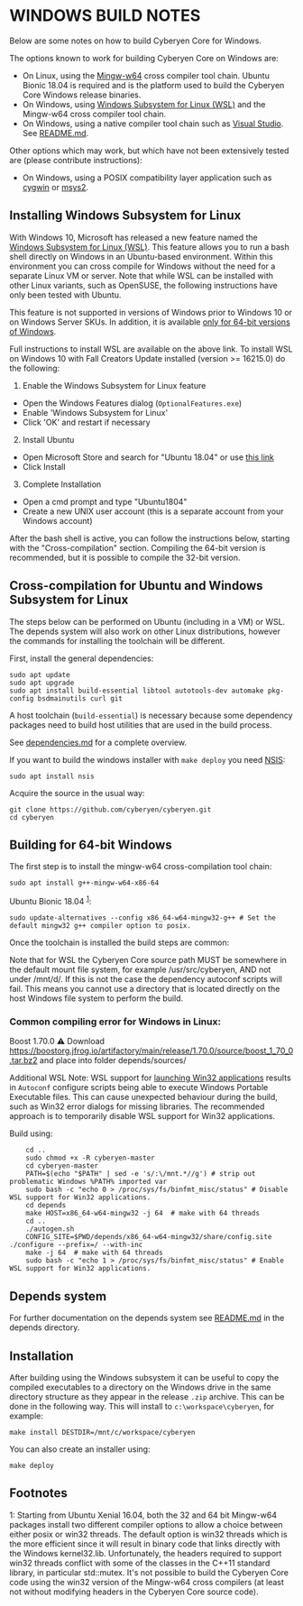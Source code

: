 WINDOWS BUILD NOTES
====================

Below are some notes on how to build Cyberyen Core for Windows.

The options known to work for building Cyberyen Core on Windows are:

* On Linux, using the [Mingw-w64](https://mingw-w64.org/doku.php) cross compiler tool chain. Ubuntu Bionic 18.04 is required
and is the platform used to build the Cyberyen Core Windows release binaries.
* On Windows, using [Windows
Subsystem for Linux (WSL)](https://docs.microsoft.com/windows/wsl/about) and the Mingw-w64 cross compiler tool chain.
* On Windows, using a native compiler tool chain such as [Visual Studio](https://www.visualstudio.com). See [README.md](/build_msvc/README.md).

Other options which may work, but which have not been extensively tested are (please contribute instructions):

* On Windows, using a POSIX compatibility layer application such as [cygwin](https://www.cygwin.com/) or [msys2](https://www.msys2.org/).

Installing Windows Subsystem for Linux
---------------------------------------

With Windows 10, Microsoft has released a new feature named the [Windows
Subsystem for Linux (WSL)](https://docs.microsoft.com/windows/wsl/about). This
feature allows you to run a bash shell directly on Windows in an Ubuntu-based
environment. Within this environment you can cross compile for Windows without
the need for a separate Linux VM or server. Note that while WSL can be installed with
other Linux variants, such as OpenSUSE, the following instructions have only been
tested with Ubuntu.

This feature is not supported in versions of Windows prior to Windows 10 or on
Windows Server SKUs. In addition, it is available [only for 64-bit versions of
Windows](https://docs.microsoft.com/windows/wsl/install-win10).

Full instructions to install WSL are available on the above link.
To install WSL on Windows 10 with Fall Creators Update installed (version >= 16215.0) do the following:

1. Enable the Windows Subsystem for Linux feature
  * Open the Windows Features dialog (`OptionalFeatures.exe`)
  * Enable 'Windows Subsystem for Linux'
  * Click 'OK' and restart if necessary
2. Install Ubuntu
  * Open Microsoft Store and search for "Ubuntu 18.04" or use [this link](https://www.microsoft.com/store/productId/9N9TNGVNDL3Q)
  * Click Install
3. Complete Installation
  * Open a cmd prompt and type "Ubuntu1804"
  * Create a new UNIX user account (this is a separate account from your Windows account)

After the bash shell is active, you can follow the instructions below, starting
with the "Cross-compilation" section. Compiling the 64-bit version is
recommended, but it is possible to compile the 32-bit version.

Cross-compilation for Ubuntu and Windows Subsystem for Linux
------------------------------------------------------------

The steps below can be performed on Ubuntu (including in a VM) or WSL. The depends system
will also work on other Linux distributions, however the commands for
installing the toolchain will be different.

First, install the general dependencies:

	sudo apt update
	sudo apt upgrade
	sudo apt install build-essential libtool autotools-dev automake pkg-config bsdmainutils curl git

A host toolchain (`build-essential`) is necessary because some dependency
packages need to build host utilities that are used in the build process.

See [dependencies.md](dependencies.md) for a complete overview.

If you want to build the windows installer with `make deploy` you need [NSIS](https://nsis.sourceforge.io/Main_Page):

	sudo apt install nsis

Acquire the source in the usual way:

	git clone https://github.com/cyberyen/cyberyen.git
	cd cyberyen

## Building for 64-bit Windows

The first step is to install the mingw-w64 cross-compilation tool chain:

	sudo apt install g++-mingw-w64-x86-64

Ubuntu Bionic 18.04 <sup>[1](#footnote1)</sup>:

	sudo update-alternatives --config x86_64-w64-mingw32-g++ # Set the default mingw32 g++ compiler option to posix.

Once the toolchain is installed the build steps are common:

Note that for WSL the Cyberyen Core source path MUST be somewhere in the default mount file system, for
example /usr/src/cyberyen, AND not under /mnt/d/. If this is not the case the dependency autoconf scripts will fail.
This means you cannot use a directory that is located directly on the host Windows file system to perform the build.

### Common compiling error for Windows in Linux:
Boost 1.70.0
⚠️ Download https://boostorg.jfrog.io/artifactory/main/release/1.70.0/source/boost_1_70_0.tar.bz2
and place into folder depends/sources/

Additional WSL Note: WSL support for [launching Win32 applications](https://docs.microsoft.com/en-us/archive/blogs/wsl/windows-and-ubuntu-interoperability#launching-win32-applications-from-within-wsl)
results in `Autoconf` configure scripts being able to execute Windows Portable Executable files. This can cause
unexpected behaviour during the build, such as Win32 error dialogs for missing libraries. The recommended approach
is to temporarily disable WSL support for Win32 applications.

Build using:
```
	cd ..
	sudo chmod +x -R cyberyen-master
	cd cyberyen-master
	PATH=$(echo "$PATH" | sed -e 's/:\/mnt.*//g') # strip out problematic Windows %PATH% imported var
	sudo bash -c "echo 0 > /proc/sys/fs/binfmt_misc/status" # Disable WSL support for Win32 applications.
	cd depends
	make HOST=x86_64-w64-mingw32 -j 64  # make with 64 threads
	cd ..
	./autogen.sh
	CONFIG_SITE=$PWD/depends/x86_64-w64-mingw32/share/config.site ./configure --prefix=/ --with-inc
	make -j 64  # make with 64 threads
	sudo bash -c "echo 1 > /proc/sys/fs/binfmt_misc/status" # Enable WSL support for Win32 applications.
```

## Depends system

For further documentation on the depends system see [README.md](../depends/README.md) in the depends directory.

Installation
-------------

After building using the Windows subsystem it can be useful to copy the compiled
executables to a directory on the Windows drive in the same directory structure
as they appear in the release `.zip` archive. This can be done in the following
way. This will install to `c:\workspace\cyberyen`, for example:

	make install DESTDIR=/mnt/c/workspace/cyberyen

You can also create an installer using:

	make deploy

Footnotes
---------

<a name="footnote1">1</a>: Starting from Ubuntu Xenial 16.04, both the 32 and 64 bit Mingw-w64 packages install two different
compiler options to allow a choice between either posix or win32 threads. The default option is win32 threads which is the more
efficient since it will result in binary code that links directly with the Windows kernel32.lib. Unfortunately, the headers
required to support win32 threads conflict with some of the classes in the C++11 standard library, in particular std::mutex.
It's not possible to build the Cyberyen Core code using the win32 version of the Mingw-w64 cross compilers (at least not without
modifying headers in the Cyberyen Core source code).
